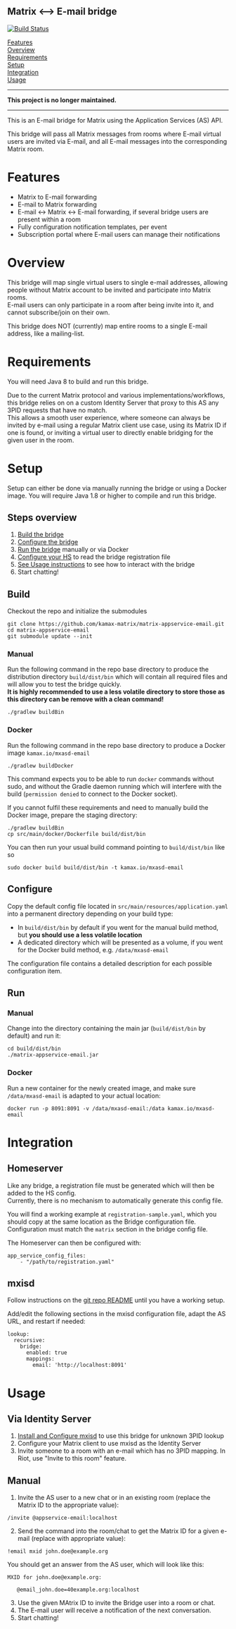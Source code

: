 Matrix <--> E-mail bridge
-------------------------
[![Build Status](https://travis-ci.org/kamax-matrix/matrix-appservice-email.svg?branch=master)](https://travis-ci.org/kamax-matrix/matrix-appservice-email)

[Features](#features)  
[Overview](#overview)  
[Requirements](#requirements)  
[Setup](#setup)  
[Integration](#integration)  
[Usage](#usage)

---

**This project is no longer maintained.**

---

This is an E-mail bridge for Matrix using the Application Services (AS) API.

This bridge will pass all Matrix messages from rooms where E-mail virtual users are invited via E-mail, and all E-mail
messages into the corresponding Matrix room.

# Features

- Matrix to E-mail forwarding
- E-mail to Matrix forwarding
- E-mail <-> Matrix <-> E-mail forwarding, if several bridge users are present within a room
- Fully configuration notification templates, per event
- Subscription portal where E-mail users can manage their notifications

# Overview
This bridge will map single virtual users to single e-mail addresses, allowing people without Matrix account to be invited
and participate into Matrix rooms.  
E-mail users can only participate in a room after being invite into it, and cannot subscribe/join on their own.

This bridge does NOT (currently) map entire rooms to a single E-mail address, like a mailing-list.

# Requirements
You will need Java 8 to build and run this bridge.

Due to the current Matrix protocol and various implementations/workflows, this bridge relies on on a custom Identity Server
that proxy to this AS any 3PID requests that have no match.  
This allows a smooth user experience, where someone can always be invited by e-mail using a regular Matrix client use case,
using its Matrix ID if one is found, or inviting a virtual user to directly enable bridging for the given user in the room.

# Setup
Setup can either be done via manually running the bridge or using a Docker image.
You will require Java 1.8 or higher to compile and run this bridge.

## Steps overview
1. [Build the bridge](#build)
2. [Configure the bridge](#configure)
3. [Run the bridge](#run) manually or via Docker
4. [Configure your HS](#homeserver) to read the bridge registration file
5. [See Usage instructions](#usage) to see how to interact with the bridge
6. Start chatting!

## Build
Checkout the repo and initialize the submodules
```
git clone https://github.com/kamax-matrix/matrix-appservice-email.git
cd matrix-appservice-email
git submodule update --init
```
### Manual
Run the following command in the repo base directory to produce the distribution directory `build/dist/bin` which will
contain all required files and will allow you to test the bridge quickly.  
**It is highly recommended to use a less volatile directory to store those as this directory can be remove with a clean command!**
```
./gradlew buildBin
```

### Docker
Run the following command in the repo base directory to produce a Docker image `kamax.io/mxasd-email`
```
./gradlew buildDocker
```
This command expects you to be able to run `docker` commands without sudo, and without the Gradle daemon running which
will interfere with the build (`permission denied` to connect to the Docker socket).

If you cannot fulfil these requirements and need to manually build the Docker image, prepare the staging directory:
```
./gradlew buildBin
cp src/main/docker/Dockerfile build/dist/bin
```
You can then run your usual build command pointing to `build/dist/bin` like so
```
sudo docker build build/dist/bin -t kamax.io/mxasd-email
```

## Configure
Copy the default config file located in `src/main/resources/application.yaml` into a permanent directory depending on your build type:
- In `build/dist/bin` by default if you went for the manual build method, but **you should use a less volatile location**
- A dedicated directory which will be presented as a volume, if you went for the Docker build method, e.g. `/data/mxasd-email`

The configuration file contains a detailed description for each possible configuration item.

## Run
### Manual
Change into the directory containing the main jar (`build/dist/bin` by default) and run it:
```
cd build/dist/bin
./matrix-appservice-email.jar
```

### Docker
Run a new container for the newly created image, and make sure `/data/mxasd-email` is adapted to your actual location:
```
docker run -p 8091:8091 -v /data/mxasd-email:/data kamax.io/mxasd-email
```
# Integration
## Homeserver
Like any bridge, a registration file must be generated which will then be added to the HS config.  
Currently, there is no mechanism to automatically generate this config file.

You will find a working example at `registration-sample.yaml`, which you should copy at the same location as the Bridge configuration file.  
Configuration must match the `matrix` section in the bridge config file.

The Homeserver can then be configured with:
```
app_service_config_files:
    - "/path/to/registration.yaml"
```

## mxisd
Follow instructions on the [git repo README](https://github.com/kamax-matrix/mxisd/blob/master/README.md) until you have a working setup.

Add/edit the following sections in the mxisd configuration file, adapt the AS URL, and restart if needed:
```
lookup:
  recursive:
    bridge:
      enabled: true
      mappings:
        email: 'http://localhost:8091'
```

# Usage
## Via Identity Server
1. [Install and Configure mxisd](#mxisd) to use this bridge for unknown 3PID lookup
2. Configure your Matrix client to use mxisd as the Identity Server
3. Invite someone to a room with an e-mail which has no 3PID mapping. In Riot, use "Invite to this room" feature.

## Manual
1. Invite the AS user to a new chat or in an existing room (replace the Matrix ID to the appropriate value):
```
/invite @appservice-email:localhost
```

2. Send the command into the room/chat to get the Matrix ID for a given e-mail (replace with appropriate value):
```
!email mxid john.doe@example.org
```
You should get an answer from the AS user, which will look like this:
```
MXID for john.doe@example.org:

   @email_john.doe=40example.org:localhost
```

3. Use the given MAtrix ID  to invite the Bridge user into a room or chat.
4. The E-mail user will receive a notification of the next conversation.
5. Start chatting!
